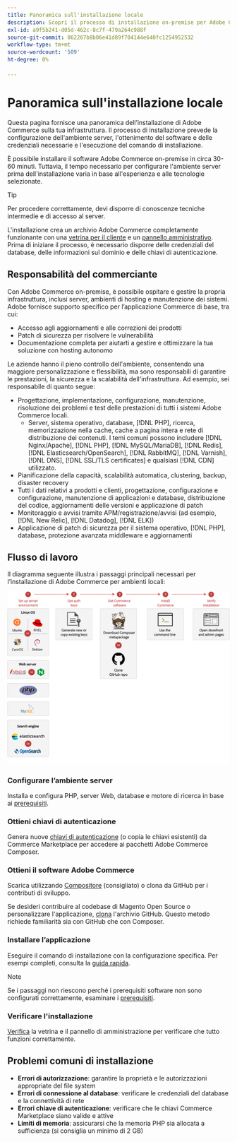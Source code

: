 ```yaml
---
title: Panoramica sull'installazione locale
description: Scopri il processo di installazione on-premise per Adobe Commerce. Scopri i requisiti del server, i passaggi di configurazione e le best practice per l’implementazione.
exl-id: a9f5b241-d05d-462c-8c7f-479a264c988f
source-git-commit: 062267b8b06e41d89f704144e640fc1254952532
workflow-type: tm+mt
source-wordcount: '509'
ht-degree: 0%

---
```



# Panoramica sull&#39;installazione locale

Questa pagina fornisce una panoramica dell’installazione di Adobe Commerce sulla tua infrastruttura. Il processo di installazione prevede la configurazione dell&#39;ambiente server, l&#39;ottenimento del software e delle credenziali necessarie e l&#39;esecuzione del comando di installazione.

È possibile installare il software Adobe Commerce on-premise in circa 30-60 minuti. Tuttavia, il tempo necessario per configurare l&#39;ambiente server prima dell&#39;installazione varia in base all&#39;esperienza e alle tecnologie selezionate.

>[!TIP]
>
>Per procedere correttamente, devi disporre di conoscenze tecniche intermedie e di accesso al server.

L&#39;installazione crea un archivio Adobe Commerce completamente funzionante con una [vetrina per il cliente](https://experienceleague.adobe.com/en/docs/commerce-admin/start/storefront/storefront) e un [pannello amministrativo](https://experienceleague.adobe.com/en/docs/commerce-admin/start/admin/admin). Prima di iniziare il processo, è necessario disporre delle credenziali del database, delle informazioni sul dominio e delle chiavi di autenticazione.

## Responsabilità del commerciante

Con Adobe Commerce on-premise, è possibile ospitare e gestire la propria infrastruttura, inclusi server, ambienti di hosting e manutenzione dei sistemi. Adobe fornisce supporto specifico per l’applicazione Commerce di base, tra cui:

- Accesso agli aggiornamenti e alle correzioni dei prodotti
- Patch di sicurezza per risolvere le vulnerabilità
- Documentazione completa per aiutarti a gestire e ottimizzare la tua soluzione con hosting autonomo

Le aziende hanno il pieno controllo dell&#39;ambiente, consentendo una maggiore personalizzazione e flessibilità, ma sono responsabili di garantire le prestazioni, la sicurezza e la scalabilità dell&#39;infrastruttura. Ad esempio, sei responsabile di quanto segue:

- Progettazione, implementazione, configurazione, manutenzione, risoluzione dei problemi e test delle prestazioni di tutti i sistemi Adobe Commerce locali.
   - Server, sistema operativo, database, [!DNL PHP], ricerca, memorizzazione nella cache, cache a pagina intera e rete di distribuzione dei contenuti. I temi comuni possono includere [!DNL Nginx/Apache], [!DNL PHP], [!DNL MySQL/MariaDB], [!DNL Redis], [!DNL Elasticsearch/OpenSearch], [!DNL RabbitMQ], [!DNL Varnish], [!DNL DNS], [!DNL SSL/TLS certificates] e qualsiasi [!DNL CDN] utilizzato.
- Pianificazione della capacità, scalabilità automatica, clustering, backup, disaster recovery
- Tutti i dati relativi a prodotti e clienti, progettazione, configurazione e configurazione, manutenzione di applicazioni e database, distribuzione del codice, aggiornamenti delle versioni e applicazione di patch
- Monitoraggio e avvisi tramite APM/registrazione/avvisi (ad esempio, [!DNL New Relic], [!DNL Datadog], [!DNL ELK])
- Applicazione di patch di sicurezza per il sistema operativo, [!DNL PHP], database, protezione avanzata middleware e aggiornamenti

## Flusso di lavoro

Il diagramma seguente illustra i passaggi principali necessari per l’installazione di Adobe Commerce per ambienti locali:

![Funzionamento dell&#39;installazione](../assets/installation/on-premises-install.drawio.svg)

### Configurare l’ambiente server

Installa e configura PHP, server Web, database e motore di ricerca in base ai [prerequisiti](prerequisites/overview.md).

### Ottieni chiavi di autenticazione

Genera nuove [chiavi di autenticazione](prerequisites/authentication-keys.md) (o copia le chiavi esistenti) da Commerce Marketplace per accedere ai pacchetti Adobe Commerce Composer.

### Ottieni il software Adobe Commerce

Scarica utilizzando [Compositore](prerequisites/commerce.md) (consigliato) o clona da GitHub per i contributi di sviluppo.

Se desideri contribuire al codebase di Magento Open Source o personalizzare l&#39;applicazione, [clona](https://developer.adobe.com/commerce/contributor/guides/install/clone-repository/) l&#39;archivio GitHub. Questo metodo richiede familiarità sia con GitHub che con Composer.

### Installare l’applicazione

Eseguire il comando di installazione con la configurazione specifica. Per esempi completi, consulta la [guida rapida](composer.md).

>[!NOTE]
>
>Se i passaggi non riescono perché i prerequisiti software non sono configurati correttamente, esaminare i [prerequisiti](prerequisites/overview.md).

### Verificare l&#39;installazione

[Verifica](next-steps/verify.md) la vetrina e il pannello di amministrazione per verificare che tutto funzioni correttamente.

## Problemi comuni di installazione

- **Errori di autorizzazione**: garantire la proprietà e le autorizzazioni appropriate del file system
- **Errori di connessione al database**: verificare le credenziali del database e la connettività di rete
- **Errori chiave di autenticazione**: verificare che le chiavi Commerce Marketplace siano valide e attive
- **Limiti di memoria**: assicurarsi che la memoria PHP sia allocata a sufficienza (si consiglia un minimo di 2 GB)
